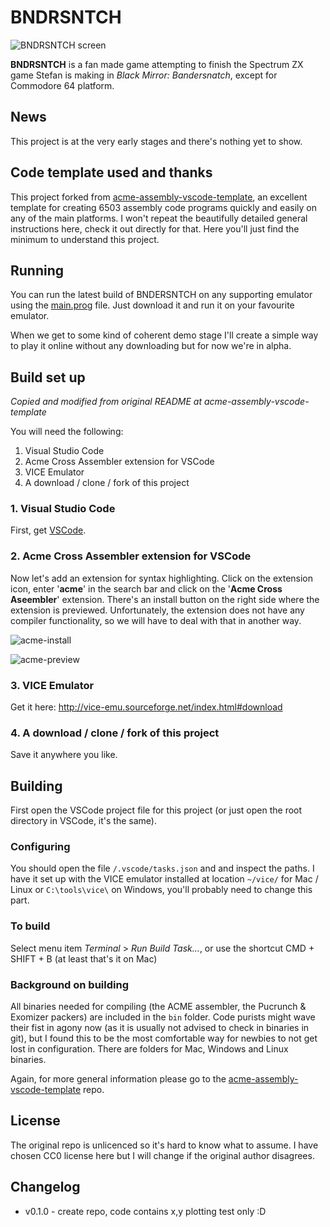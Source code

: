 
# BNDRSNTCH

![BNDRSNTCH screen](branch-logo-complex-branches-glow.png)

**BNDRSNTCH** is a fan made game attempting to finish the Spectrum ZX game Stefan is making in _Black Mirror: Bandersnatch_, except for Commodore 64 platform.

## News

This project is at the very early stages and there's nothing yet to show.

## Code template used and thanks

This project forked from [acme-assembly-vscode-template](https://github.com/Esshahn/acme-assembly-vscode-template), an excellent template for creating 6503 assembly code programs quickly and easily on any of the main platforms. I won't repeat the beautifully detailed general instructions here, check it out directly for that. Here you'll just find the minimum to understand this project.

## Running

You can run the latest build of BNDERSNTCH on any supporting emulator using the [main.prog](/build/main.prg) file. Just download it and run it on your favourite emulator.

When we get to some kind of coherent demo stage I'll create a simple way to play it online without any downloading but for now we're in alpha.

## Build set up

_Copied and modified from original README at acme-assembly-vscode-template_

You will need the following:

1. Visual Studio Code
2. Acme Cross Assembler extension for VSCode
3. VICE Emulator
4. A download / clone / fork of this project

### 1. Visual Studio Code

First, get [VSCode](https://code.visualstudio.com/).

### 2. Acme Cross Assembler extension for VSCode

Now let's add an extension for syntax highlighting. Click on the extension icon, enter '__acme__' in the search bar and click on the '__Acme Cross Aseembler__' extension. There's an install button on the right side where the extension is previewed.
Unfortunately, the extension does not have any compiler functionality, so we will have to deal with that in another way.

![acme-install](https://user-images.githubusercontent.com/434355/50896183-9692ae80-1408-11e9-8a2c-cbad1e925515.jpg)

![acme-preview](https://user-images.githubusercontent.com/434355/50896180-9692ae80-1408-11e9-9b50-484d9b088591.jpg)

### 3. VICE Emulator

Get it here: http://vice-emu.sourceforge.net/index.html#download

### 4. A download / clone / fork of this project

Save it anywhere you like.

## Building

First open the VSCode project file for this project (or just open the root directory in VSCode, it's the same).

### Configuring

You should open the file `/.vscode/tasks.json` and and inspect the paths. I have it set up with the VICE emulator installed at location `~/vice/` for Mac / Linux or `C:\tools\vice\` on Windows, you'll probably need to change this part.

### To build

Select menu item _Terminal_ > _Run Build Task..._, or use the shortcut CMD + SHIFT + B (at least that's it on Mac)

### Background on building

All binaries needed for compiling (the ACME assembler, the Pucrunch & Exomizer packers) are included in the ````bin```` folder. Code purists might wave their fist in agony now (as it is usually not advised to check in binaries in git), but I found this to be the most comfortable way for newbies to not get lost in configuration. There are folders for Mac, Windows and Linux binaries.

Again, for more general information please go to the [acme-assembly-vscode-template](https://github.com/Esshahn/acme-assembly-vscode-template) repo.

## License

The original repo is unlicenced so it's hard to know what to assume. I have chosen CC0 license here but I will change if the original author disagrees.

## Changelog

* v0.1.0 - create repo, code contains x,y plotting test only :D